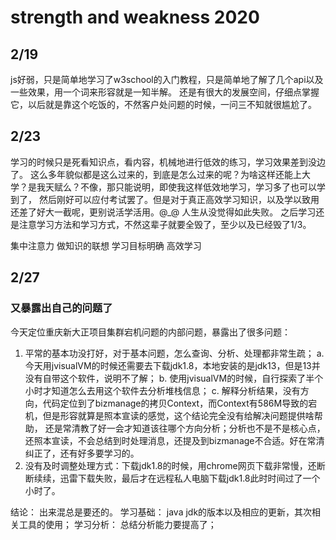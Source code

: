 # strength and weakness 2020
## 2/19
js好弱，只是简单地学习了w3school的入门教程，只是简单地了解了几个api以及一些效果，用一个词来形容就是一知半解。
还是有很大的发展空间，仔细点掌握它，以后就是靠这个吃饭的，不然客户处问题的时候，一问三不知就很尴尬了。


## 2/23
学习的时候只是死看知识点，看内容，机械地进行低效的练习，学习效果差到没边了。
这么多年貌似都是这么过来的，到底是怎么过来的呢？为啥这样还能上大学？是我天赋么？不像，那只能说明，即使我这样低效地学习，学习多了也可以学到了，
然后刚好可以应付考试罢了。但是对于真正高效学习知识，以及学以致用还差了好大一截呢，更别说活学活用。@\_@ 
人生从没觉得如此失败。
之后学习还是注意学习方法和学习方式，不然这辈子就要全毁了，至少以及已经毁了1/3。

集中注意力
做知识的联想
学习目标明确
高效学习

## 2/27
### 又暴露出自己的问题了
今天定位重庆新大正项目集群宕机问题的内部问题，暴露出了很多问题：
1. 平常的基本功没打好，对于基本问题，怎么查询、分析、处理都非常生疏；
    a. 今天用jvisualVM的时候还需要去下载jdk1.8，本地安装的是jdk13，但是13并没有自带这个软件，说明不了解；
    b. 使用jvisualVM的时候，自行探索了半个小时才知道怎么去用这个软件去分析堆栈信息；
    c. 解释分析结果，没有方向，代码定位到了bizmanage的拷贝Context，而Context有586M导致的宕机，但是形容就算是照本宣读的感觉，这个结论完全没有给解决问题提供啥帮助，
    还是常清教了好一会才知道该往哪个方向分析；分析也不是不是核心点，还照本宣读，不会总结到时处理消息，还提及到bizmanage不合适。好在常清纠正了，还有好多要学习的。
2. 没有及时调整处理方式：下载jdk1.8的时候，用chrome网页下载非常慢，还断断续续，迅雷下载失败，最后才在远程私人电脑下载jdk1.8此时时间过了一个小时了。

结论：
出来混总是要还的。
学习基础： java jdk的版本以及相应的更新，其次相关工具的使用；
学习分析： 总结分析能力要提高了；




